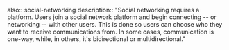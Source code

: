 also:: social-networking
description:: "Social networking requires a platform. Users join a social network platform and begin connecting -- or networking -- with other users. This is done so users can choose who they want to receive communications from. In some cases, communication is one-way, while, in others, it's bidirectional or multidirectional."
